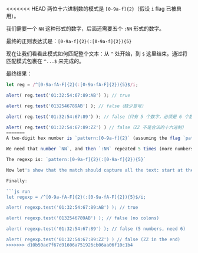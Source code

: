 <<<<<<< HEAD
两位十六进制数的模式是 `[0-9a-f]{2}`（假设 `i` flag 已被启用）。

我们需要一个 `NN` 这种形式的数字，后面还需要五个 `:NN` 形式的数字。

最终的正则表达式是：`[0-9a-f]{2}(:[0-9a-f]{2}){5}`

现在让我们看看此模式如何匹配整个文本：从 `^` 处开始，到 `$` 这里结束。通过将匹配模式包裹在 `^...$` 来完成的。

最终结果：

```js run
let reg = /^[0-9a-fA-F]{2}(:[0-9a-fA-F]{2}){5}$/i;

alert( reg.test('01:32:54:67:89:AB') ); // true

alert( reg.test('0132546789AB') ); // false（缺少冒号）

alert( reg.test('01:32:54:67:89') ); // false（只有 5 个数字，必须是 6 个数字）

alert( reg.test('01:32:54:67:89:ZZ') ) // false（ZZ 不是合法的十六进制）
=======
A two-digit hex number is `pattern:[0-9a-f]{2}` (assuming the flag `pattern:i` is set).

We need that number `NN`, and then `:NN` repeated 5 times (more numbers);

The regexp is: `pattern:[0-9a-f]{2}(:[0-9a-f]{2}){5}`

Now let's show that the match should capture all the text: start at the beginning and end at the end. That's done by wrapping the pattern in `pattern:^...$`.

Finally:

```js run
let regexp = /^[0-9a-fA-F]{2}(:[0-9a-fA-F]{2}){5}$/i;

alert( regexp.test('01:32:54:67:89:AB') ); // true

alert( regexp.test('0132546789AB') ); // false (no colons)

alert( regexp.test('01:32:54:67:89') ); // false (5 numbers, need 6)

alert( regexp.test('01:32:54:67:89:ZZ') ) // false (ZZ in the end)
>>>>>>> d10b50ae7f67d91606a751926cb06aa06f10c1b4
```

